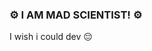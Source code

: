 ### ️️️⚙️ I AM MAD SCIENTIST! ⚙️

<!--
**Mattlau04/Mattlau04** is a ✨ _special_ ✨ repository because its `README.md` (this file) appears on your GitHub profile.

Here are some ideas to get you started:

- 🔭 I’m currently working on ...
- 🌱 I’m currently learning ...
- 👯 I’m looking to collaborate on ...
- 🤔 I’m looking for help with ...
- 💬 Ask me about ...
- 📫 How to reach me: ...
- 😄 Pronouns: ...
- ⚡ Fun fact: ...

bro i found hacker features
![Hacker](https://i.imgur.com/MSxpv8d.png)
![cat](https://github.githubassets.com/images/mona-whisper.gif)
-->
I wish i could dev :pensive:
